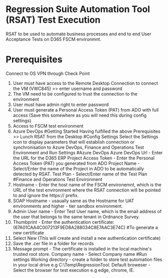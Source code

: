 # Regression Suite Automation Tool (RSAT) Test Execution
RSAT to be used to automate business processes and end to end User Acceptance Tests on D365 FSCM environmnt.
# Prerequisites
Connect to OS VPN through Check Point
1. User must have access to the Remote Desktop Connection to connect the VM (VWC845) >> enter username and password
2. The VM need to be configured to trust the connection to the environment
3. User must have admin right to enter password
4. User must generate a Personal Access Token (PAT) from ADO with full access (Save this somewhere as you will need this during config settings)
5. Access to FSCM test environment
6. Azure DevOps
#Getting Started
Having fulfilled the above Prerequisites >> Lunch RSAT from the Desktop
#Config Settings
Select the Settings icon to display parameters that will establish connection or synchronisation to Azure DevOps, Finance and Operations Test Environment and Run Settings
#Azure DevOps
Azure DevOps Url - Enter the URL for the D365 ERP Project
Access Token - Enter the Personal Access Token (PAT) you generated from ADO
Project Name - Select/Enter the name of the Project in ADO to be automatically detected by RSAT.
Test Plan - Select/Enter name of the Test Plan
#Finance and Operations Test Environment
1. Hostname - Enter the host name of the FSCM environemnt, which is the URL of the test environment where the RSAT connection will be pointed to and ignore the https:// prefix.
2. SOAP Hostname - usaually same as the Hostname for UAT environments and higher - tier sandbox environment.
3. Admin User name - Enter Test User name, which is the email address of the user that belongs to the same tenant in Ordnance Survey.
4. Thumbprint - Enter the authentication certificate:
 (67A01CAA4C007213F9ED8A288034C8E7AAC3E74C)
#To generate a new certificate
1. Select New (This will create and install a new authentication certificate)
2. Save the .cer file in a folder for records 
3. Message prompt - The certificate is installed in the local machine's trusted root store.
Company name - Select Company name
#Run settings
Working directory - create a folder to store test automation files in your local drive e.g C:\Temp\RegressionTool.
Default broweser - Select the browser for test execution e.g edge, chrome, IE.
